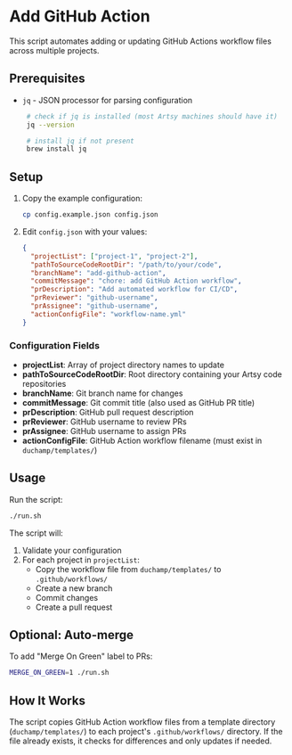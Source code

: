 # Add GitHub Action

This script automates adding or updating GitHub Actions workflow files across multiple projects.

## Prerequisites

- `jq` - JSON processor for parsing configuration
  ```bash
   # check if jq is installed (most Artsy machines should have it)
   jq --version

   # install jq if not present
   brew install jq
  ```

## Setup

1. Copy the example configuration:
   ```bash
   cp config.example.json config.json
   ```

2. Edit `config.json` with your values:
   ```json
   {
     "projectList": ["project-1", "project-2"],
     "pathToSourceCodeRootDir": "/path/to/your/code",
     "branchName": "add-github-action",
     "commitMessage": "chore: add GitHub Action workflow",
     "prDescription": "Add automated workflow for CI/CD",
     "prReviewer": "github-username",
     "prAssignee": "github-username",
     "actionConfigFile": "workflow-name.yml"
   }
   ```

### Configuration Fields

- **projectList**: Array of project directory names to update
- **pathToSourceCodeRootDir**: Root directory containing your Artsy code repositories
- **branchName**: Git branch name for changes
- **commitMessage**:  Git commit title (also used as GitHub PR title)
- **prDescription**: GitHub pull request description
- **prReviewer**: GitHub username to review PRs
- **prAssignee**: GitHub username to assign PRs
- **actionConfigFile**: GitHub Action workflow filename (must exist in `duchamp/templates/`)

## Usage

Run the script:
```bash
./run.sh
```

The script will:
1. Validate your configuration
2. For each project in `projectList`:
   - Copy the workflow file from `duchamp/templates/` to `.github/workflows/`
   - Create a new branch
   - Commit changes
   - Create a pull request

## Optional: Auto-merge

To add "Merge On Green" label to PRs:
```bash
MERGE_ON_GREEN=1 ./run.sh
```

## How It Works

The script copies GitHub Action workflow files from a template directory (`duchamp/templates/`) to each project's `.github/workflows/` directory. If the file already exists, it checks for differences and only updates if needed.
